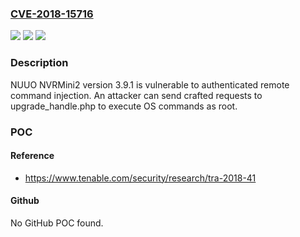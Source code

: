 ### [CVE-2018-15716](https://cve.mitre.org/cgi-bin/cvename.cgi?name=CVE-2018-15716)
![](https://img.shields.io/static/v1?label=Product&message=NUUO%20NVRMini2&color=blue)
![](https://img.shields.io/static/v1?label=Version&message=n%2Fa&color=blue)
![](https://img.shields.io/static/v1?label=Vulnerability&message=CWE-78%20Command%20Injection&color=brighgreen)

### Description

NUUO NVRMini2 version 3.9.1 is vulnerable to authenticated remote command injection. An attacker can send crafted requests to upgrade_handle.php to execute OS commands as root.

### POC

#### Reference
- https://www.tenable.com/security/research/tra-2018-41

#### Github
No GitHub POC found.

